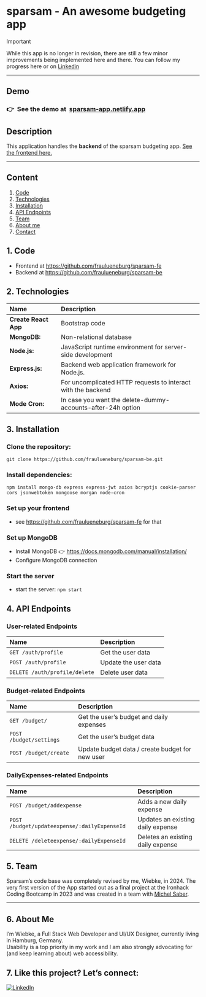 # sparsam - An awesome budgeting app

> [!IMPORTANT]
>
> While this app is no longer in revision, there are still a few minor improvements being implemented here and there. You can follow my progress here or on [Linkedin](https://linkedin.com/in/fraulueneburg)

---

## Demo

### 👉&nbsp;&nbsp;See the demo at&nbsp;&nbsp;[sparsam-app.netlify.app](https://sparsam-app.netlify.app/)

## Description

This application handles the **backend** of the sparsam budgeting app. [See the frontend here.](https://github.com/fraulueneburg/sparsam-fe)

---

## Content

1. [Code](#1-code)
2. [Technologies](#2-technologies)
3. [Installation](#3-installation)
4. [API Endpoints](#4-api-endpoints)
5. [Team](#5-team)
6. [About me](#6-about-me)
7. [Contact](#7-like-this-project-lets-connect)

## 1. Code

- Frontend at https://github.com/fraulueneburg/sparsam-fe
- Backend at https://github.com/fraulueneburg/sparsam-be

## 2. Technologies

| Name                 | Description                                                  |
| :------------------- | :----------------------------------------------------------- |
| **Create React App** | Bootstrap code                                               |
| **MongoDB:**         | Non-relational database                                      |
| **Node.js:**         | JavaScript runtime environment for server-side development   |
| **Express.js:**      | Backend web application framework for Node.js.               |
| **Axios:**           | For uncomplicated HTTP requests to interact with the backend |
| **Mode Cron:**       | In case you want the delete-dummy-accounts-after-24h option  |

## 3. Installation

### Clone the repository:

```
git clone https://github.com/fraulueneburg/sparsam-be.git
```

### Install dependencies:

```
npm install mongo-db express express-jwt axios bcryptjs cookie-parser cors jsonwebtoken mongoose morgan node-cron
```

### Set up your frontend

- see https://github.com/fraulueneburg/sparsam-fe for that

### Set up MongoDB

- Install MongoDB 👉 https://docs.mongodb.com/manual/installation/
- Configure MongoDB connection

### Start the server

- start the server: `npm start`

## 4. API Endpoints

### User-related Endpoints

| Name                          | Description          |
| :---------------------------- | :------------------- |
| `GET /auth/profile`           | Get the user data    |
| `POST /auth/profile`          | Update the user data |
| `DELETE /auth/profile/delete` | Delete user data     |

### Budget-related Endpoints

| Name                    | Description                                     |
| :---------------------- | :---------------------------------------------- |
| `GET /budget/`          | Get the user’s budget and daily expenses        |
| `POST /budget/settings` | Get the user’s budget data                      |
| `POST /budget/create`   | Update budget data / create budget for new user |

### DailyExpenses-related Endpoints

| Name                                         | Description                       |
| :------------------------------------------- | :-------------------------------- |
| `POST /budget/addexpense`                    | Adds a new daily expense          |
| `POST /budget/updateexpense/:dailyExpenseId` | Updates an existing daily expense |
| `DELETE /deleteexpense/:dailyExpenseId`      | Deletes an existing daily expense |

## 5. Team

Sparsam’s code base was completely revised by me, Wiebke, in 2024. The very first version of the App started out as a final project at the Ironhack Coding Bootcamp in 2023 and was created in a team with [Michel Saber](https://github.com/michelsaber).

---

## 6. About Me

I’m Wiebke, a Full Stack Web Developer and UI/UX Designer, currently living in Hamburg, Germany.  
Usability is a top priority in my work and I am also strongly advocating for (and keep learning about) web accessibility.

## 7. Like this project? Let’s connect:

<a href="https://linkedin.com/in/fraulueneburg" target="_blank">
<img alt="LinkedIn" src="https://img.shields.io/badge/-linkedin-1572B6?&style=for-the-badge&logo=css3&logoColor=white" />
</a>
